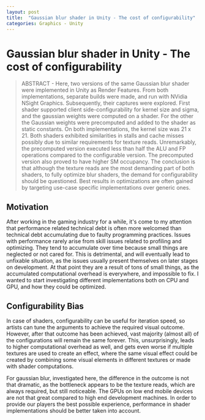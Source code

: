 ```yaml
---
layout: post
title:  "Gaussian blur shader in Unity - The cost of configurability"
categories: Graphics - Unity
---
```


# Gaussian blur shader in Unity - The cost of configurability

> ABSTRACT - Here, two versions of the same Gaussian blur shader were implemented in Unity as Render Features. From both implementations, separate builds were made, and run with NVidia NSight Graphics. Subsequently, their captures were explored. First shader supported client side-configurability for kernel size and sigma, and the gaussian weights were computed on a shader. For the other the Gaussian weights were precomputed and added to the shader as static constants. On both implementations, the kernel size was 21 x 21. Both shaders exhibited similarities in stalls and cache misses possibly due to similar requirements for texture reads. Unremarkably, the precomputed version executed less than half the ALU and FP operations compared to the configurable version. The precomputed version also proved to have higher SM occupancy. The conclusion is that although the texture reads are the most demanding part of both shaders, to fully optimize blur shaders, the demand for configurability should be questioned. Best results in optimizations are often gained by targeting use-case specific implementations over generic ones.
  
## Motivation
After working in the gaming industry for a while, it's come to my attention that performance related technical debt is often more welcomed than technical debt accumulating due to faulty programming practices. Issues with performance rarely arise from skill issues related to profiling and optimizing. They tend to accumulate over time because small things are neglected or not cared for. This is detrimental, and will eventually lead to unfixable situation, as the issues usually present themselves on later stages on development. At that point they are a result of tons of small things, as the accumulated computational overhead is everywhere, and impossible to fix. I wanted to start investigating different implementations both on CPU and GPU, and how they could be optimized.

## Configurability Bias
In case of shaders, configurability can be useful for iteration speed, so artists can tune the arguments to achieve the required visual outcome. However, after that outcome has been achieved, vast majority (almost all) of the configurations will remain the same forever. This, unsurprisingly, leads to higher computational overhead as well, and gets even worse if multiple textures are used to create an effect, where the same visual effect could be created by combining some visual elements in different textures or made with shader computations. 

For gaussian blur, investigated here, the difference in the outcome is not that dramatic, as the bottleneck appears to be the texture reads, which are always required, but still noticeable. The GPUs on low end mobile devices are not that great compared to high end development machines. In order to provide our players the best possible experience, performance in shader implementations should be better taken into account.

